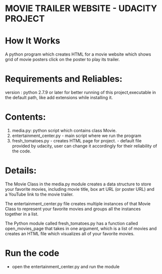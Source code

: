 # MOVIE TRAILER WEBSITE - UDACITY PROJECT


# How It Works
 A python program which creates HTML for a movie website which shows grid of movie posters
 click on the poster to play its trailer.
 
 
# Requirements and Reliables:
 version : python 2.7.9 or later for better running of this project,executable in the default path, like add extensions while installing it.
 
 
# Contents:
1. media.py: python script which contains class Movie.
2. entertainment_center.py - main script where we run the program
3. fresh_tomatoes.py - creates HTML page for project.
                     - default file provided by udacity, user can change it accordingly for their reliability of the code.
         
         
# Details:
 The Movie Class in the media.py module creates a data structure to store your favorite movies, including movie title, box art URL (or poster URL) and a YouTube link to the movie trailer.

The entertainment_center.py file creates multiple instances of that Movie Class to represent your favorite movies and groups all the instances together in a list.

The Python module called fresh_tomatoes.py has a function called open_movies_page that takes in one argument, which is a list of movies and creates an HTML file which visualizes all of your favorite movies.


# Run the code 
 - open the entertainment_center.py and run the module
